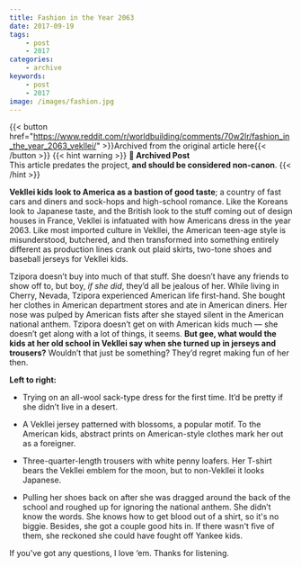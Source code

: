 ```yaml
---
title: Fashion in the Year 2063
date: 2017-09-19
tags:
    - post
    - 2017
categories:
    - archive
keywords:
    - post
    - 2017
image: /images/fashion.jpg
---
```

{{< button href="https://www.reddit.com/r/worldbuilding/comments/70w2lr/fashion_in_the_year_2063_vekllei/" >}}Archived from the original article here{{< /button >}}
{{< hint warning >}}
**🌸 Archived Post**  
This article predates the project, **and should be considered non-canon**.
{{< /hint >}}

**Vekllei kids look to America as a bastion of good taste**; a country of fast cars and diners and sock-hops and high-school romance. Like the Koreans look to Japanese taste, and the British look to the stuff coming out of design houses in France, Vekllei is infatuated with how Americans dress in the year 2063. Like most imported culture in Vekllei, the American teen-age style is misunderstood, butchered, and then transformed into something entirely different as production lines crank out plaid skirts, two-tone shoes and baseball jerseys for Vekllei kids.

Tzipora doesn’t buy into much of that stuff. She doesn’t have any friends to show off to, but boy, *if she did*, they’d all be jealous of her. While living in Cherry, Nevada, Tzipora experienced American life first-hand. She bought her clothes in American department stores and ate in American diners. Her nose was pulped by American fists after she stayed silent in the American national anthem. Tzipora doesn’t get on with American kids much  —  she doesn’t get along with a lot of things, it seems. **But gee, what would the kids at her old school in Vekllei say when she turned up in jerseys and trousers?** Wouldn’t that just be something? They’d regret making fun of her then.

**Left to right:**

* Trying on an all-wool sack-type dress for the first time. It’d be pretty if she didn’t live in a desert.

* A Vekllei jersey patterned with blossoms, a popular motif. To the American kids, abstract prints on American-style clothes mark her out as a foreigner.

* Three-quarter-length trousers with white penny loafers. Her T-shirt bears the Vekllei emblem for the moon, but to non-Vekllei it looks Japanese.

* Pulling her shoes back on after she was dragged around the back of the school and roughed up for ignoring the national anthem. She didn’t know the words. She knows how to get blood out of a shirt, so it's no biggie. Besides, she got a couple good hits in. If there wasn't five of them, she reckoned she could have fought off Yankee kids.

If you’ve got any questions, I love ‘em. Thanks for listening.
